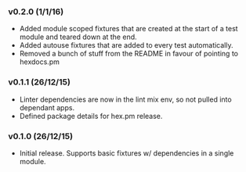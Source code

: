 ### v0.2.0 (1/1/16)

- Added module scoped fixtures that are created at the start of a test module
  and teared down at the end.
- Added autouse fixtures that are added to every test automatically.
- Removed a bunch of stuff from the README in favour of pointing to hexdocs.pm

### v0.1.1 (26/12/15)

- Linter dependencies are now in the lint mix env, so not pulled into dependant
  apps.
- Defined package details for hex.pm release.

### v0.1.0 (26/12/15)

- Initial release.  Supports basic fixtures w/ dependencies in a single module.
